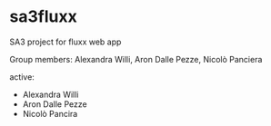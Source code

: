 # sa3fluxx
SA3 project for fluxx web app

Group members:
Alexandra Willi, Aron Dalle Pezze, Nicolò Panciera

active:
- Alexandra Willi
- Aron Dalle Pezze
- Nicolò Pancira
